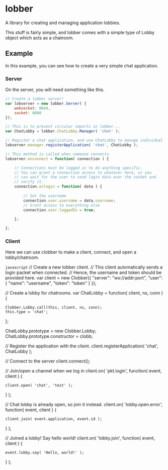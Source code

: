 lobber
======

A library for creating and managing application lobbies.

This stuff is fairly simple, and lobber comes with a simple type of Lobby object
which acts as a chatroom.

## Example
In this example, you can see how to create a very simple chat application.

### Server
On the server, you will need something like this.

```javascript
// Create a lobber server!
var lobserver = new lobber.Server( {
    websocket: 8044,
    socket: 8080
});

// This is to prevent circular imports in lobber...
var ChatLobby = lobber.ChatLobby.Manager( 'chat' );

// Register a chat application, and use ChatLobby to manage individual lobbies.
lobserver.manager.registerApplication( 'chat', ChatLobby );

// This method is called when someone connects.
lobserver.onconnect = function( connection ) {

    // Connections must be logged in to do anything specific.
    // You can grant a connection access to whatever here, or you
    // can wait for the user to send login data over the socket and
    // verify it.
    connection.onlogin = function( data ) {
    
        // Set the username
        connection.user.username = data.username;
        // Grant access to everything else
        connection.user.loggedIn = true;
    
    };

};

```

### Client
Here we can use clobber to make a client, connect, and open a lobby/chatroom.

```javascript```
// Create a new lobber client.
// This client automatically sends a login packet when connected.
// Hence, the username and token should be provided here.
var client = new Clobber({
    "server": "ws://addr:port",
    "user": {
        "name": "username",
        "token": "token"
    }
});

// Create a lobby for chatrooms.
var ChatLobby = function( client, ns, conn ) {

    Clobber.Lobby.call(this, client, ns, conn);
    this.type = 'chat';

};

ChatLobby.prototype = new Clobber.Lobby;
ChatLobby.prototype.constructor = clobb;

// Register the application with the client.
client.registerApplication( 'chat', ChatLobby );

// Connect to the server
client.connect();

// Join/open a channel when we log in
client.on( 'pkt.login', function( event, client ) {

    client.open( 'chat', 'test' );

} );

// Chat lobby is already open, so join  it instead.
client.on( 'lobby.open.error', function( event, client ) {

    client.join( event.application, event.id );

} );

// Joined a lobby! Say hello world!
client.on( 'lobby.join', function( event, client ) {

    event.lobby.say( 'Hello, world!' );

} );
```


